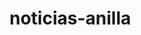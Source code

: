 # noticias-anilla

<!DOCTYPE html>
<html lang="en">
<head>
    <meta charset="UTF-8">
    <meta name="viewport" content="width=device-width, initial-scale=1.0">
    <link rel="stylesheet" href="styles.css">
    <title>Página web de noticias de Anilla</title>
    <style>
        /* Estilos para el banner */
        .banner {
            background-color: #eaeaea;
            padding: 10px 0;
            text-align: center;
        }
        .title {
            font-size: 36px;
            margin: 0;
        }

        /* Estilos para el cuerpo de la página */
        body {
            background-color: #ffe58f;
            margin: 0;
            font-family: Arial, sans-serif;
        }
        .header-text {
            font-size: 28px;
            color: #555;
            margin: 10px 0;
        }
        .news-container {
            display: flex;
            flex-direction: column;
            align-items: center;
        }
        .news {
            width: 80%;
            max-width: 800px;
            margin: 20px 0;
            border: 1px solid #ccc;
            padding: 10px;
            box-shadow: 0 2px 4px rgba(0, 0, 0, 0.1);
        }
        .news-image {
            max-width: 100%;
            height: auto;
        }
        .news-title {
            font-size: 20px;
            margin-bottom: 5px;
        }
        .news-text {
            font-size: 14px;
        }
        .footer {
            text-align: center;
            background-color: #eaeaea;
            padding: 10px 0;
            margin-top: 20px;
        }
        .small-text {
            font-size: 12px;
            color: #777;
            margin: 0;
        }
    </style>
</head>
<body>
    <div class="banner">
        <h1 class="title">✨ Página web de noticias de Anilla ✨</h1>
    </div>
    <section class="description">
        <p class="header-text">¡Bienvenidos a la página de noticias no oficial de Anilla! Aquí encontrarás las últimas novedades y curiosidades.</p>
    </section>
    <div class="news-container">

        <div class="news">
            <h2 class="news-title">La película de Barbie: ¡Una maravilla del cine!</h2>
            <img src="Imagen1.jpg" alt="Imagen 1" class="news-image">
            <p class="news-text">Descubre cómo la película de Barbie está dejando a todos impresionados con su mensaje y calidad cinematográfica.</p>
        </div>
        <div class="news">
            <h2 class="news-title">La canción "Siberia" de Natalia Lacunza es un temazo</h2>
            <img src="Imagen2.jpg" alt="Imagen 2" class="news-image">
            <p class="news-text">Natalia Lacunza nos sorprende con su última canción "Siberia". ¿Quieres saber por qué todos la están escuchando?</p>
        </div>
        <div class="news">
            <h2 class="news-title">Fiestas tradicionales de Oviedo: ¡Un viaje cultural en España!</h2>
            <img src="Imagen3.jpg" alt="Imagen 3" class="news-image">
            <p class="news-text">Sumérgete en la cultura española a través de las fiestas tradicionales de Oviedo. ¡Descubre la riqueza de estas celebraciones!</p>
        </div>
        <div class="news">
            <h2 class="news-title">Incendio asolador en Maui, Hawaii: ¿Qué ha sucedido?</h2>
            <img src="Imagen4.jpg" alt="Imagen 4" class="news-image">
            <p class="news-text">Un incendio devastador afecta a la hermosa isla de Maui en Hawaii. Conoce los detalles de este desastre y cómo está afectando a la comunidad local.</p>
        </div>
        <div class="news">
            <h2 class="news-title">"Culturalicio & Culturnews": La mejor web de arte y cultura</h2>
            <img src="Imagen5.jpg" alt="Imagen 5" class="news-image">
            <p class="news-text">Descubre por qué "Culturalicio & Culturnews" es la referencia en divulgación de arte y cultura. Explora sus contenidos y sumérgete en un mundo de conocimiento.</p>
        </div>
    </div>
    <section class="footer">
        <p class="small-text">Madrid, 2023</p>
    </section>
</body>
</html>
